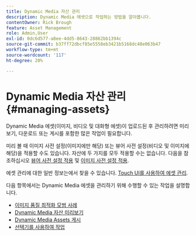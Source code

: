 ```yaml
---
title: Dynamic Media 자산 관리
description: Dynamic Media 에셋으로 작업하는 방법을 알아봅니다.
contentOwner: Rick Brough
feature: Asset Management
role: Admin,User
exl-id: 0dc6d577-a8ee-4dd5-8643-28862bb1394c
source-git-commit: b37ff72dbcf85e5558eb3421b5168dc48e063b47
workflow-type: tm+mt
source-wordcount: '117'
ht-degree: 20%

---
```


# Dynamic Media 자산 관리 {#managing-assets}

Dynamic Media 에셋(이미지, 비디오 및 대화형 에셋)이 업로드된 후 관리하려면 미리 보기, 다운로드 또는 게시를 포함한 많은 작업이 필요합니다.

미리 볼 때 이미지 사전 설정(이미지에만 해당) 또는 뷰어 사전 설정(비디오 및 이미지에 해당)을 적용할 수도 있습니다. 자산에 두 가지를 모두 적용할 수는 없습니다. 다음을 참조하십시오 [뷰어 사전 설정 적용](viewer-presets.md) 및 [이미지 사전 설정 적용](image-presets.md).

에셋 관리에 대한 일반 정보는에서 찾을 수 있습니다. [Touch UI를 사용하여 에셋 관리](/help/assets/manage-digital-assets.md).

다음 항목에서는 Dynamic Media 에셋을 관리하기 위해 수행할 수 있는 작업을 설명합니다.

* [이미지 품질 최적화 모범 사례](best-practices-for-optimizing-the-quality-of-your-images.md)
* [Dynamic Media 자산 미리보기](previewing-assets.md)
* [Dynamic Media Assets 게시](publishing-dynamicmedia-assets.md)
* [선택기를 사용하여 작업](working-with-selectors.md)
